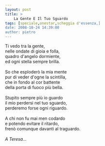 ```yaml
---
layout: post
title: >
    La Gente E Il Tuo Sguardo
tags: [speciale,onestar,scheggia d'essenza,]
date: 2008-10-24 14:39:00
author: pietro
---
```

Ti vedo tra la gente,<br/>nelle ondate di gioia e folla,<br/>quadro d'angelo dormiente,<br/>ed ogni stella sempre brilla.<br/><br/>So che esploderò la mia mente<br/>pur di veder d'ogne la scintilla,<br/>che in fondo al cor battente<br/>della porta di fuoco più bella.<br/><br/>Stupito sempre più io guardo<br/>il mio perdersi nel tuo sguardo,<br/>perderemo forse ogni riguardo.<br/><br/>A chi non fu mai men codardo<br/>e potendo evitare il ritardo,<br/>frenò comunque davanti al traguardo.<br/><br/><span style="font-style: italic">A Teresa...</span>

